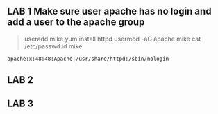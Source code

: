 ## LAB 1 Make sure user apache has no login and add a user to the apache group

> useradd mike
> yum install httpd
> usermod -aG apache mike
> cat /etc/passwd
> id mike

``` /etc/passwd | grep acahe
apache:x:48:48:Apache:/usr/share/httpd:/sbin/nologin
```

## LAB 2

## LAB 3